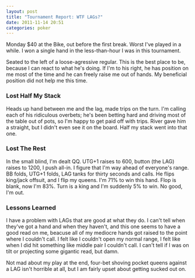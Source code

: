 ```yaml
---
layout: post
title: "Tournament Report: WTF LAGs?"
date: 2011-11-14 20:51
categories: poker
---
```


Monday $40 at the Bike, out before the first break. Worst I've played in a while. I won a single hand in the less-than-hour I was in this tournament.

Seated to the left of a loose-agressive regular. This is the best place to be, because I can react to what he's doing. If I'm to his right, he has position on me most of the time and he can freely raise me out of hands. My beneficial position did not help me this time.

### Lost Half My Stack

Heads up hand between me and the lag, made trips on the turn. I'm calling each of his ridiculous overbets; he's been betting hard and driving most of the table out of pots, so I'm happy to get paid off with trips. River gave him a straight, but I didn't even see it on the board. Half my stack went into that one.

### Lost The Rest

In the small blind, I'm dealt QQ. UTG+1 raises to 600, button (the LAG) raises to 1200, I push all-in. I figure that I'm way ahead of everyone's range. BB folds, UTG+1 folds, LAG tanks for thirty seconds and calls. He flips king/jack offsuit, and I flip my queens. I'm 71% to win this hand. Flop is blank, now I'm 83%. Turn is a king and I'm suddenly 5% to win. No good, I'm out.

### Lessons Learned

I have a problem with LAGs that are good at what they do. I can't tell when they've got a hand and when they haven't, and this one seems to have a good read on me, beacuse all of my mediocre hands got raised to the point where I couldn't call. I felt like I couldn't open my normal range, I felt like when I did hit something like middle pair I couldn't call. I can't tell if I was on tilt or projecting some gigantic read, but damn.

Not mad about my play at the end, four-bet shoving pocket queens against a LAG isn't horrible at all, but I am fairly upset about getting sucked out on.
